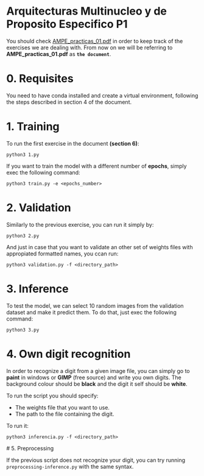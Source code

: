 # Arquitecturas Multinucleo y de Proposito Especifico P1

You should check [AMPE_practicas_01.pdf](https://github.com/quico637/dnn-ampe/blob/main/AMPE_practicas_01.pdf) in order to keep track of the exercises we are dealing with. From now on we will be referring to **AMPE_practicas_01.pdf** as **`the document`**.

# 0. Requisites

You need to have conda installed and create a virtual environment, following the steps described in section 4 of the document.


# 1. Training

To run the first exercise in the document **(section 6)**:

```
python3 1.py 
```

If you want to train the model with a different number of **epochs**, simply exec the following command:

```
python3 train.py -e <epochs_number>
```

# 2. Validation

Similarly to the previous exercise, you can run it simply by:

```
python3 2.py 
```

And just in case that you want to validate an other set of weights files with appropiated formatted names, you ccan run:

```
python3 validation.py -f <directory_path>
```


# 3. Inference

To test the model, we can select 10 random images from the validation dataset and make it predict them. To do that, just exec the following command:

```
python3 3.py 
```

# 4. Own digit recognition

In order to recognize a digit from a given image file, you can simply go to **paint** in windows or **GIMP** (free source) and write you own digits. The background colour should be **black** and the digit it self should be **white**. 

To run the script you should specify:

- The weights file that you want to use.
- The path to the file containing the digit.

To run it: 

```
python3 inferencia.py -f <directory_path>
```


# 5. Preprocessing

If the previous script does not recognize your digit, you can try running `preprocessing-inference.py` with the same syntax.
